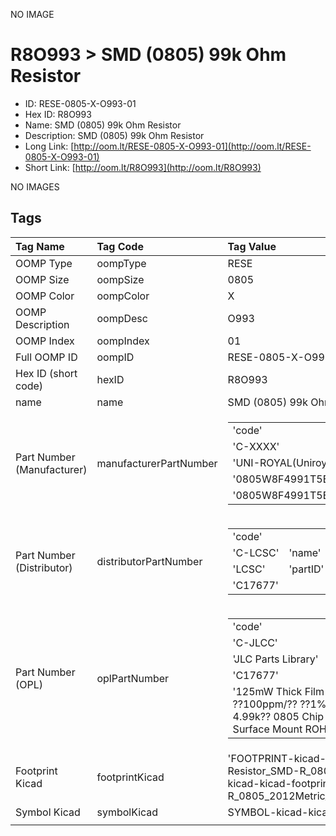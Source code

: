 


  
NO IMAGE  
# R8O993 > SMD (0805) 99k Ohm Resistor

- ID: RESE-0805-X-O993-01
- Hex ID: R8O993
- Name: SMD (0805) 99k Ohm Resistor
- Description: SMD (0805) 99k Ohm Resistor
- Long Link: [http://oom.lt/RESE-0805-X-O993-01](http://oom.lt/RESE-0805-X-O993-01)
- Short Link: [http://oom.lt/R8O993](http://oom.lt/R8O993)
  
NO IMAGES  
## Tags
  

|Tag Name|Tag Code|Tag Value|
| :--- | :--- | :--- |
|OOMP Type|oompType|RESE|
|OOMP Size|oompSize|0805|
|OOMP Color|oompColor|X|
|OOMP Description|oompDesc|O993|
|OOMP Index|oompIndex|01|
|Full OOMP ID|oompID|RESE-0805-X-O993-01|
|Hex ID (short code)|hexID|R8O993|
|name|name|SMD (0805) 99k Ohm Resistor|
|Part Number (Manufacturer)|manufacturerPartNumber|<table><tr><td>'code'</td></tr><tr><td> 'C-XXXX'</td><td> 'name'</td></tr><tr><td> 'UNI-ROYAL(Uniroyal Elec)'</td><td> 'partID'</td></tr><tr><td> '0805W8F4991T5E'</td><td> 'partName'</td></tr><tr><td> '0805W8F4991T5E'</td></tr></table>|
|Part Number (Distributor)|distributorPartNumber|<table><tr><td>'code'</td></tr><tr><td> 'C-LCSC'</td><td> 'name'</td></tr><tr><td> 'LCSC'</td><td> 'partID'</td></tr><tr><td> 'C17677'</td></tr></table>|
|Part Number (OPL)|oplPartNumber|<table><tr><td>'code'</td></tr><tr><td> 'C-JLCC'</td><td> 'name'</td></tr><tr><td> 'JLC Parts Library'</td><td> 'partID'</td></tr><tr><td> 'C17677'</td><td> 'partName'</td></tr><tr><td> '125mW Thick Film Resistors 150V ??100ppm/?? ??1% -55??~+155?? 4.99k?? 0805  Chip Resistor - Surface Mount ROHS'</td></tr></table>|
|Footprint Kicad|footprintKicad|'FOOTPRINT-kicad-kicad-footprints-Resistor_SMD-R_0805_2012Metric', 'FOOTPRINT-kicad-kicad-footprints-Resistor_SMD-R_0805_2012Metric_Pad1.18x1.45mm_HandSolder'|
|Symbol Kicad|symbolKicad|SYMBOL-kicad-kicad-symbols-Device-R|
||||
